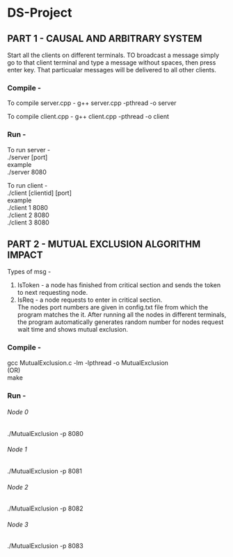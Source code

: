 # DS-Project

## PART 1 - CAUSAL AND ARBITRARY SYSTEM
Start all the clients on different terminals. TO broadcast a message simply go to that client terminal and type a message without spaces, then press enter key. That particualar messages will be delivered to all other clients.
### Compile -  
To compile server.cpp -
g++ server.cpp -pthread -o server

To compile client.cpp -
g++ client.cpp -pthread -o client
### Run -
To run server -  
./server [port]   
example  
./server 8080  
 
To run client -  
./client [clientid] [port]  
example  
./client 1 8080  
./client 2 8080  
./client 3 8080  

## PART 2 - MUTUAL EXCLUSION ALGORITHM IMPACT
Types of msg -  
1.  IsToken - a node has finished from critical section and sends the token to next requesting node.   
2. IsReq - a node requests to enter in critical section.  
The nodes port numbers are given in config.txt file from which the program matches the it. After running all the nodes in different terminals, the program automatically generates random number for nodes request wait time and shows mutual exclusion.  

### Compile -
gcc MutualExclusion.c -lm -lpthread -o MutualExclusion  
 (OR)  
make  

### Run -
###### Node 0  
./MutualExclusion -p 8080  
###### Node 1  
./MutualExclusion -p 8081  
###### Node 2  
./MutualExclusion -p 8082  
###### Node 3  
./MutualExclusion -p 8083  
